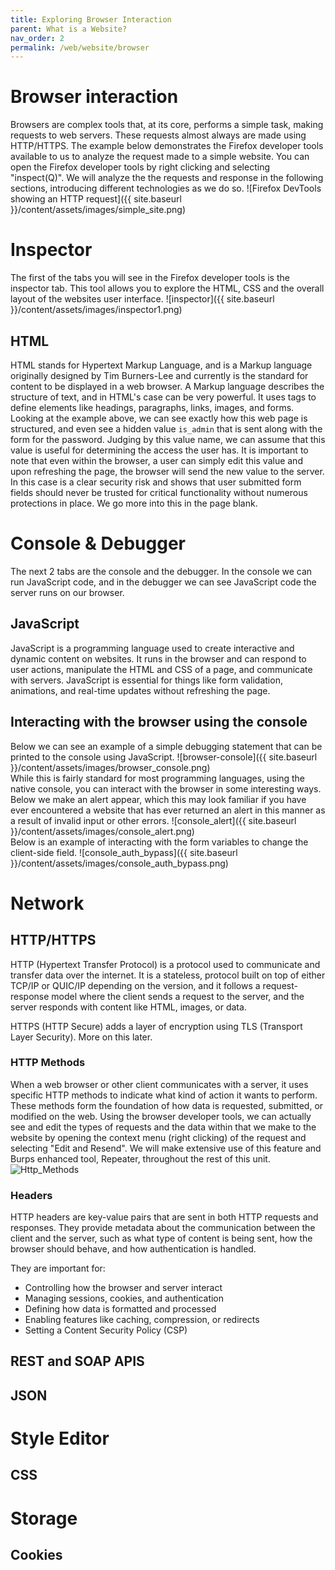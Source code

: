 ```yaml
---
title: Exploring Browser Interaction
parent: What is a Website?
nav_order: 2
permalink: /web/website/browser
---
```

# Browser interaction
Browsers are complex tools that, at its core, performs a simple task, making requests to web servers. These requests almost always are made using HTTP/HTTPS. The example below demonstrates the Firefox developer tools available to us to analyze the request made to a simple website. You can open the Firefox developer tools by right clicking and selecting "inspect(Q)". We will analyze the the requests and response in the following sections, introducing different technologies as we do so.
![Firefox DevTools showing an HTTP request]({{ site.baseurl }}/content/assets/images/simple_site.png)
# Inspector
The first of the tabs you will see in the Firefox developer tools is the inspector tab. This tool allows you to explore the HTML, CSS and the overall layout of the websites user interface. 
![inspector]({{ site.baseurl }}/content/assets/images/inspector1.png)
## HTML
HTML stands for Hypertext Markup Language, and is a Markup language originally designed by Tim Burners-Lee and currently is the standard for content to be displayed in a web browser. A Markup language describes the structure of text, and in HTML's case can be very powerful. It uses tags to define elements like headings, paragraphs, links, images, and forms. Looking at the example above, we can see exactly how this web page is structured, and even see a hidden value ```is_admin``` that is sent along with the form for the password. Judging by this value name, we can assume that this value is useful for determining the access the user has. It is important to note that even within the browser, a user can simply edit this value and upon refreshing the page, the browser will send the new value to the server. In this case is a clear security risk and shows that user submitted form fields should never be trusted for critical functionality without numerous protections in place. We go more into this in the page blank.
# Console & Debugger
The next 2 tabs are the console and the debugger. In the console we can run JavaScript code, and in the debugger we can see JavaScript code the server runs on our browser. 
## JavaScript
JavaScript is a programming language used to create interactive and dynamic content on websites. It runs in the browser and can respond to user actions, manipulate the HTML and CSS of a page, and communicate with servers. JavaScript is essential for things like form validation, animations, and real-time updates without refreshing the page.
## Interacting with the browser using the console
Below we can see an example of a simple debugging statement that can be printed to the console using JavaScript.
![browser-console]({{ site.baseurl }}/content/assets/images/browser_console.png)  
While this is fairly standard for most programming languages, using the native console, you can interact with the browser in some interesting ways. Below we make an alert appear, which this may look familiar if you have ever encountered a website that has ever returned an alert in this manner as a result of invalid input or other errors.
![console_alert]({{ site.baseurl }}/content/assets/images/console_alert.png)  
Below is an example of interacting with the form variables to change the client-side field.
![console_auth_bypass]({{ site.baseurl }}/content/assets/images/console_auth_bypass.png)  

# Network

## HTTP/HTTPS
HTTP (Hypertext Transfer Protocol) is a protocol used to communicate and transfer data over the internet. It is a stateless, protocol built on top of either TCP/IP or QUIC/IP depending on the version, and it follows a request-response model where the client sends a request to the server, and the server responds with content like HTML, images, or data.

HTTPS (HTTP Secure) adds a layer of encryption using TLS (Transport Layer Security). More on this later.

### HTTP Methods
When a web browser or other client communicates with a server, it uses specific HTTP methods to indicate what kind of action it wants to perform. These methods form the foundation of how data is requested, submitted, or modified on the web. Using the browser developer tools, we can actually see and edit the types of requests and the data within that we make to the website by opening the context menu (right clicking) of the request and selecting "Edit and Resend". We will make extensive use of this feature and Burps enhanced tool, Repeater, throughout the rest of this unit. 
![Http_Methods]({{site.baseurl}}/content/assets/images/HTTP_Methods.png)

### Headers
HTTP headers are key-value pairs that are sent in both HTTP requests and responses. They provide metadata about the communication between the client and the server, such as what type of content is being sent, how the browser should behave, and how authentication is handled.

They are important for:
- Controlling how the browser and server interact
- Managing sessions, cookies, and authentication
- Defining how data is formatted and processed
- Enabling features like caching, compression, or redirects
- Setting a Content Security Policy (CSP)

## REST and SOAP APIS

## JSON

# Style Editor

## CSS

# Storage

## Cookies


